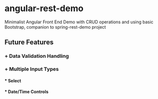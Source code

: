 # angular-rest-demo
Minimalist Angular Front End Demo with CRUD operations and using basic Bootstrap, companion to spring-rest-demo project
## Future Features
### + Data Validation Handling
### + Multiple Input Types
#### * Select
#### * Date/Time Controls

